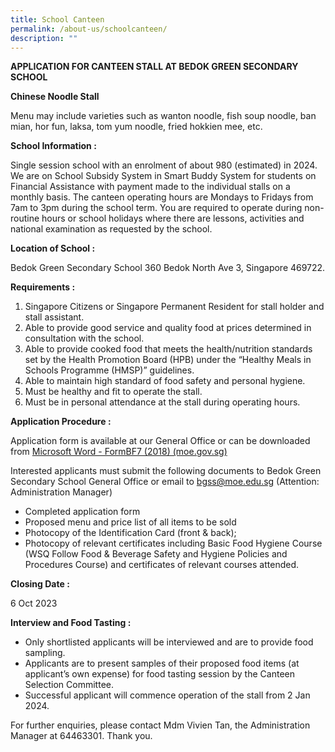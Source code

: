 ```yaml
---
title: School Canteen
permalink: /about-us/schoolcanteen/
description: ""
---
```

**APPLICATION FOR CANTEEN STALL AT BEDOK GREEN SECONDARY SCHOOL**

**Chinese Noodle Stall**

Menu may include varieties such as wanton noodle, fish soup noodle, ban mian, hor fun, laksa, tom yum noodle, fried hokkien mee, etc.

**School Information :**

Single session school with an enrolment of about 980 (estimated) in 2024. We are on School Subsidy System in Smart Buddy System for students on Financial Assistance with payment made to the individual stalls on a monthly basis. The canteen operating hours are Mondays to Fridays from 7am to 3pm during the school term.  You are required to operate during non-routine hours or school holidays where there are lessons, activities and national examination as requested by the school.

**Location of School :**

Bedok Green Secondary School
360 Bedok North Ave 3, Singapore 469722.

**Requirements :**

1.	Singapore Citizens or Singapore Permanent Resident for stall holder and stall assistant.
2.	Able to provide good service and quality food at prices determined in consultation with the school.
3.	Able to provide cooked food that meets the health/nutrition standards set by the Health Promotion Board (HPB) under the “Healthy Meals in Schools Programme (HMSP)” guidelines.
4.	Able to maintain high standard of food safety and personal hygiene.
5.	Must be healthy and fit to operate the stall.
6.	Must be in personal attendance at the stall during operating hours.

**Application Procedure :**

Application form is available at our General Office or can be downloaded from [Microsoft Word - FormBF7 (2018) (moe.gov.sg)](https://schadmsvc.moe.gov.sg/files/appexistingsch.pdf)

Interested applicants must submit the following documents to Bedok Green Secondary School General Office or email to bgss@moe.edu.sg (Attention: Administration Manager) 


* Completed application form
* Proposed menu and price list of all items to be sold
* Photocopy of the Identification Card (front & back); 
* Photocopy of relevant certificates including Basic Food Hygiene Course (WSQ Follow Food & Beverage Safety and Hygiene Policies and Procedures Course) and certificates of relevant courses attended.

**Closing Date :**

6 Oct 2023

**Interview and Food Tasting :**
* Only shortlisted applicants will be interviewed and are to provide food sampling. 
* Applicants are to present samples of their proposed food items (at applicant’s own expense) for food tasting session by the Canteen Selection Committee.
* Successful applicant will commence operation of the stall from 2 Jan 2024.

For further enquiries, please contact  Mdm Vivien Tan, the Administration Manager at 64463301.
Thank you.








